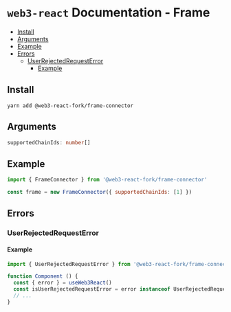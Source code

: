 # `web3-react` Documentation - Frame

- [Install](#install)
- [Arguments](#arguments)
- [Example](#example)
- [Errors](#errors)
  - [UserRejectedRequestError](#userrejectedrequesterror)
    - [Example](#example-1)

## Install
`yarn add @web3-react-fork/frame-connector`

## Arguments
```typescript
supportedChainIds: number[]
```

## Example
```javascript
import { FrameConnector } from '@web3-react-fork/frame-connector'

const frame = new FrameConnector({ supportedChainIds: [1] })
```

## Errors

### UserRejectedRequestError

#### Example
```javascript
import { UserRejectedRequestError } from '@web3-react-fork/frame-connector'

function Component () {
  const { error } = useWeb3React()
  const isUserRejectedRequestError = error instanceof UserRejectedRequestError
  // ...
}
```

